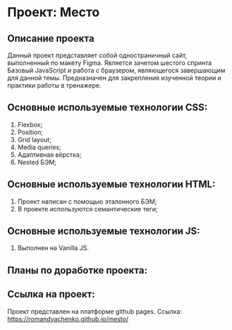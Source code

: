 # Проект: Место

## Описание проекта
Данный проект представляет собой одностраничный сайт, выполненный по макету Figma. Является зачетом шестого спринта Базовый JavaScript и работа с браузером, являющегося завершающим для данной темы. Предназначен для закрепления изученной теории и практики работы в тренажере.

## Основные используемые технологии CSS:
1. Flexbox;
2. Position;
3. Grid layout;
4. Media queries;
5. Адаптивная вёрстка;
6. Nested БЭМ;

## Основные используемые технологии HTML:
1. Проект написан с помощью эталонного БЭМ;
2. В проекте используются семантические теги;

## Основные используемые технологии JS:
1. Выполнен на Vanilla JS.

## Планы по доработке проекта:


## Ссылка на проект:
Проект представлен на платформе github pages. Ссылка: https://romandyachenko.github.io/mesto/
